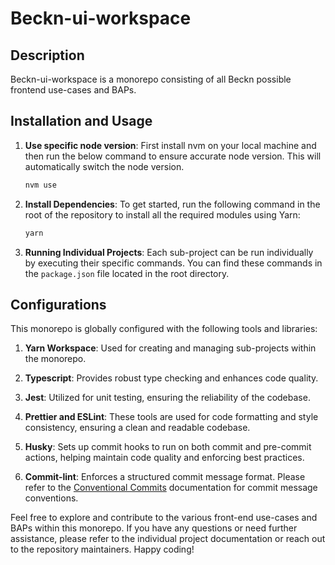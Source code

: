 # Beckn-ui-workspace

## Description

Beckn-ui-workspace is a monorepo consisting of all Beckn possible frontend use-cases and BAPs.

## Installation and Usage


1. **Use specific node version**: First install nvm on your local machine and then run the below command to ensure accurate node version. This will automatically switch the node version.

   ```bash
   nvm use
   ```

2. **Install Dependencies**: To get started, run the following command in the root of the repository to install all the required modules using Yarn:

   ```bash
   yarn
   ```

3. **Running Individual Projects**: Each sub-project can be run individually by executing their specific commands. You can find these commands in the `package.json` file located in the root directory.

## Configurations

This monorepo is globally configured with the following tools and libraries:

1. **Yarn Workspace**: Used for creating and managing sub-projects within the monorepo.

2. **Typescript**: Provides robust type checking and enhances code quality.

3. **Jest**: Utilized for unit testing, ensuring the reliability of the codebase.

4. **Prettier and ESLint**: These tools are used for code formatting and style consistency, ensuring a clean and readable codebase.

5. **Husky**: Sets up commit hooks to run on both commit and pre-commit actions, helping maintain code quality and enforcing best practices.

6. **Commit-lint**: Enforces a structured commit message format. Please refer to the [Conventional Commits](https://www.conventionalcommits.org/en/v1.0.0/) documentation for commit message conventions.

Feel free to explore and contribute to the various front-end use-cases and BAPs within this monorepo. If you have any questions or need further assistance, please refer to the individual project documentation or reach out to the repository maintainers. Happy coding!
